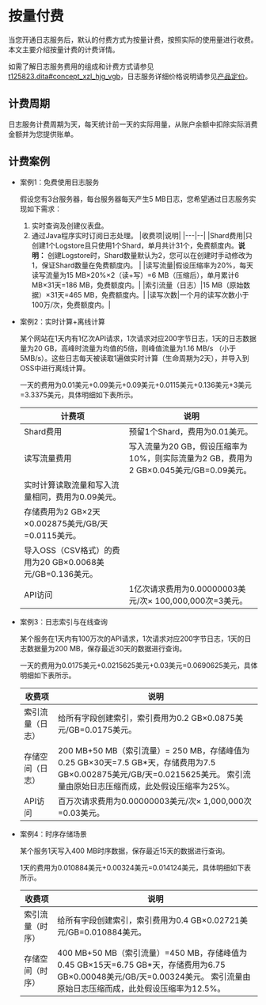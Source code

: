# 按量付费

当您开通日志服务后，默认的付费方式为按量计费，按照实际的使用量进行收费。本文主要介绍按量计费的计费详情。

如需了解日志服务费用的组成和计费方式请参见[t125823.dita\#concept\_xzl\_hjg\_vgb](/intl.zh-CN/产品定价/计费概述.md)，日志服务详细价格说明请参见[产品定价](https://www.alibabacloud.com/product/log-service/pricing?spm=a3c0i.139163.9288850920.1.7690637avzyiqo)。

## 计费周期

日志服务计费周期为天，每天统计前一天的实际用量，从账户余额中扣除实际消费金额并为您提供账单。

## 计费案例

-   案例1：免费使用日志服务

    假设您有3台服务器，每台服务器每天产生5 MB日志，您希望通过日志服务实现如下需求：

    1.  实时查询及创建仪表盘。
    2.  通过Java程序实时订阅日志处理。
    |收费项|说明|
    |---|--|
    |Shard费用|只创建1个Logstore且只使用1个Shard，单月共计31个，免费额度内。**说明：** 创建Logstore时，Shard数量默认为2，您可以在创建时手动修改为1，保证Shard数量在免费额度内。 |
    |读写流量|假设压缩率为20%，每天读写流量为15 MB×20%×2（读+写）=6 MB（压缩后），单月累计6 MB×31天=186 MB，免费额度内。|
    |索引流量（日志）|15 MB（原始数据）×31天=465 MB，免费额度内。|
    |读写次数|一个月的读写次数小于100万/次，免费额度内。|

-   案例2：实时计算+离线计算

    某个网站在1天内有1亿次API请求，1次请求对应200字节日志，1天的日志数据量为20 GB，高峰时流量为均值的5倍，则峰值流量为1.16 MB/s （小于5MB/s）。这些日志每天被读取1遍做实时计算（生命周期为2天），并导入到OSS中进行离线计算。

    一天的费用为0.01美元+0.09美元+0.09美元+0.0115美元+0.136美元+3美元=3.3375美元，具体明细如下表所示。

    |计费项|说明|
    |---|--|
    |Shard费用|预留1个Shard，费用为0.01美元。|
    |读写流量费用|写入流量为20 GB，假设压缩率为10%，则实际流量为2 GB，费用为2 GB×0.045美元/GB=0.09美元。|
    |实时计算读取流量和写入流量相同，费用为0.09美元。|
    |存储费用为2 GB×2天×0.002875美元/GB/天=0.0115美元。|
    |导入OSS（CSV格式）的费用为20 GB×0.0068美元/GB=0.136美元。|
    |API访问|1亿次请求费用为0.00000003美元/次× 100,000,000次=3美元。|

-   案例3：日志索引与在线查询

    某个服务在1天内有100万次的API请求，1次请求对应200字节日志，1天的日志数据量为200 MB，保存最近30天的数据进行查询。

    一天的费用为0.0175美元+0.0215625美元+0.03美元=0.0690625美元，具体明细如下表所示。

    |收费项|说明|
    |---|--|
    |索引流量（日志）|给所有字段创建索引，索引费用为0.2 GB×0.0875美元/GB=0.0175美元。|
    |存储空间（日志）|200 MB+50 MB（索引流量）= 250 MB，存储峰值为0.25 GB×30天=7.5 GB\*天，存储费用为7.5 GB×0.002875美元/GB/天=0.0215625美元。 索引流量由原始日志压缩而成，此处假设压缩率为25%。 |
    |API访问|百万次请求费用为0.00000003美元/次× 1,000,000次=0.03美元。|

-   案例4：时序存储场景

    某个服务1天写入400 MB时序数据，保存最近15天的数据进行查询。

    1天的费用为0.010884美元+0.00324美元=0.014124美元，具体明细如下表所示。

    |收费项|说明|
    |---|--|
    |索引流量（时序）|给所有字段创建索引，索引费用为0.4 GB×0.02721美元/GB=0.010884美元。|
    |存储空间（时序）|400 MB+50 MB（索引流量）=450 MB，存储峰值为0.45 GB×15天=6.75 GB\*天，存储费用为6.75 GB×0.00048美元/GB/天=0.00324美元。 索引流量由原始日志压缩而成，此处假设压缩率为12.5%。 |


